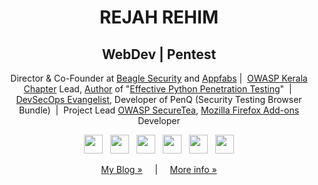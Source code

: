 <h1 align='center'> REJAH REHIM</h1>
<h2 align='center' > WebDev | Pentest </h2>

<p align='center' >Director &amp; Co-Founder at <a target="_blank" href="https://beaglesecurity.com">Beagle Security</a> and <a target="_blank" href="https://appfabs.com">Appfabs</a>&nbsp;|&nbsp;
<a target="_blank" href="https://kerala.owasp.org">OWASP Kerala Chapter</a> Lead, <a href="https://www.amazon.com/author/rejahrehim">Author</a> of "<a target="_blank" href="https://www.amazon.com/Mastering-Python-Penetration-Testing-Rejah-ebook/dp/B01C2XX8XI">Effective Python Penetration Testing</a>" &nbsp;|&nbsp;
<a target="_blank" href="https://www.peerlyst.com/posts/peerlyst-community-ebook-50-influential-devsecops-professionals-peerlyst"> DevSecOps Evangelist</a>,  Developer of PenQ (Security Testing Browser Bundle) &nbsp;|&nbsp;
Project Lead <a target="_blank" href="https://securetea.org/">OWASP SecureTea</a>, <a target="_blank" href="https://addons.mozilla.org/en-US/firefox/user/6111533/">Mozilla Firefox Add-ons</a> Developer

</p>
<div align='center'>
<a href="https://twitter.com/rejah_rehim"><img height="30" src="https://simpleicons.org/icons/twitter.svg"></a>&nbsp;&nbsp;
<a href="https://www.linkedin.com/in/rejah"><img height="30" src="https://simpleicons.org/icons/linkedin.svg"></a>&nbsp;&nbsp;
<a href="https://www.facebook.com/rejah.rehim"><img height="30" src="https://simpleicons.org/icons/facebook.svg"></a>&nbsp;&nbsp;
<a href="https://keybase.io/rejah"><img height="30"  src="https://img.shields.io/keybase/pgp/rejah?label=GPG"></a>&nbsp;&nbsp;
<a href="https://rejahrehim.com/assets/rejah.pub"><img height="30" src="https://img.shields.io/badge/Pub Key-orange"></a>&nbsp;&nbsp;
<a href="https://addons.mozilla.org/en-US/firefox/user/Rejah"><img height="30" src="https://simpleicons.org/icons/firefox.svg"></a>
</div>


<p align='center'>
<a href="https://beaglesecurity.com/blog/" >My Blog &#187;</a>&nbsp;&nbsp;&nbsp;&nbsp;&nbsp;|&nbsp;&nbsp;&nbsp;&nbsp;&nbsp;<a href="https://rejahrehim.com" id="moreinfo">More info &#187;</a>
</p>